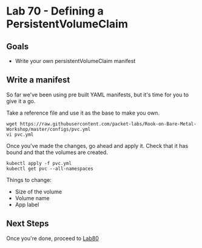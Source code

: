 # Lab 70 - Defining a PersistentVolumeClaim

## Goals

* Write your own persistentVolumeClaim manifest

## Write a manifest

So far we've been using pre built YAML manifests, but it's time for you to give it a go.

Take a reference file and use it as the base to make you own.
```
wget https://raw.githubusercontent.com/packet-labs/Rook-on-Bare-Metal-Workshop/master/configs/pvc.yml
vi pvc.yml
```

Once you've made the changes, go ahead and apply it. Check that it has bound and that the volumes are created.

```
kubectl apply -f pvc.yml
kubectl get pvc --all-namespaces
```

Things to change:
* Size of the volume
* Volume name
* App label

## Next Steps

Once you're done, proceed to [Lab80](Lab80.md)
